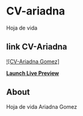# CV-ariadna
Hoja de vida 

## link CV-Ariadna

[![CV-Ariadna Gomez]](https://cvariadna.netlify.app/)

**[Launch Live Preview](https://cvariadna.netlify.app/)**

## About
Hoja de vida Ariadna Gomez 